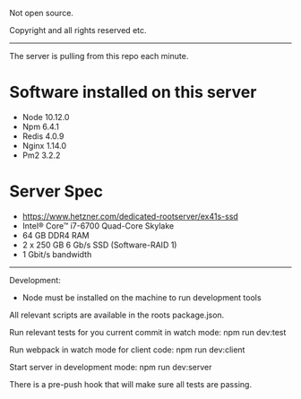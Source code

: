Not open source.

Copyright and all rights reserved etc. 
__________________________

The server is pulling from this repo each minute.

# Software installed on this server
* Node 10.12.0
* Npm 6.4.1
* Redis 4.0.9
* Nginx 1.14.0
* Pm2 3.2.2

# Server Spec
* https://www.hetzner.com/dedicated-rootserver/ex41s-ssd
* Intel® Core™ i7-6700 Quad-Core Skylake
* 64 GB DDR4 RAM
* 2 x 250 GB 6 Gb/s SSD (Software-RAID 1)
* 1 Gbit/s bandwidth


__________________________

Development:

* Node must be installed on the machine to run development tools

All relevant scripts are available in the roots package.json.

Run relevant tests for you current commit in watch mode:
npm run dev:test

Run webpack in watch mode for client code:
npm run dev:client

Start server in development mode:
npm run dev:server

There is a pre-push hook that will make sure all tests are passing.
